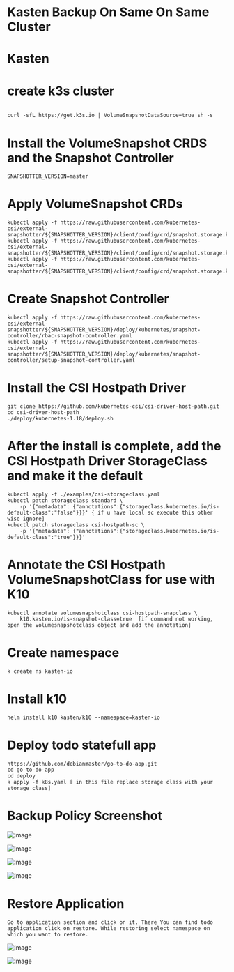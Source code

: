 # Kasten Backup On Same On Same Cluster

# Kasten


# create k3s cluster
```

curl -sfL https://get.k3s.io | VolumeSnapshotDataSource=true sh -s
```
# Install the VolumeSnapshot CRDS and the Snapshot Controller

```
SNAPSHOTTER_VERSION=master
```
# Apply VolumeSnapshot CRDs

```
kubectl apply -f https://raw.githubusercontent.com/kubernetes-csi/external-snapshotter/${SNAPSHOTTER_VERSION}/client/config/crd/snapshot.storage.k8s.io_volumesnapshotclasses.yaml
kubectl apply -f https://raw.githubusercontent.com/kubernetes-csi/external-snapshotter/${SNAPSHOTTER_VERSION}/client/config/crd/snapshot.storage.k8s.io_volumesnapshotcontents.yaml
kubectl apply -f https://raw.githubusercontent.com/kubernetes-csi/external-snapshotter/${SNAPSHOTTER_VERSION}/client/config/crd/snapshot.storage.k8s.io_volumesnapshots.yaml
```
# Create Snapshot Controller
```
kubectl apply -f https://raw.githubusercontent.com/kubernetes-csi/external-snapshotter/${SNAPSHOTTER_VERSION}/deploy/kubernetes/snapshot-controller/rbac-snapshot-controller.yaml
kubectl apply -f https://raw.githubusercontent.com/kubernetes-csi/external-snapshotter/${SNAPSHOTTER_VERSION}/deploy/kubernetes/snapshot-controller/setup-snapshot-controller.yaml
```
# Install the CSI Hostpath Driver

```
git clone https://github.com/kubernetes-csi/csi-driver-host-path.git
cd csi-driver-host-path
./deploy/kubernetes-1.18/deploy.sh
```
# After the install is complete, add the CSI Hostpath Driver StorageClass and make it the default

```
kubectl apply -f ./examples/csi-storageclass.yaml
kubectl patch storageclass standard \
    -p '{"metadata": {"annotations":{"storageclass.kubernetes.io/is-default-class":"false"}}}' { if u have local sc execute this other wise ignore]
kubectl patch storageclass csi-hostpath-sc \
    -p '{"metadata": {"annotations":{"storageclass.kubernetes.io/is-default-class":"true"}}}'
```
# Annotate the CSI Hostpath VolumeSnapshotClass for use with K10

```
kubectl annotate volumesnapshotclass csi-hostpath-snapclass \
    k10.kasten.io/is-snapshot-class=true  [if command not working, open the volumesnapshotclass object and add the annotation]
```
# Create namespace
```
k create ns kasten-io
```
# Install k10
```
helm install k10 kasten/k10 --namespace=kasten-io
```
# Deploy todo statefull app

```
https://github.com/debianmaster/go-to-do-app.git
cd go-to-do-app
cd deploy 
k apply -f k8s.yaml [ in this file replace storage class with your storage class]
```

# Backup Policy Screenshot

![image](https://user-images.githubusercontent.com/82602775/181231543-0a9da28c-c55b-4b40-8de0-2a21dd4ff386.png)

![image](https://user-images.githubusercontent.com/82602775/181232443-324c3094-8675-4d90-a5e5-70c890780788.png)

![image](https://user-images.githubusercontent.com/82602775/181232637-c484e168-1d10-4955-a67e-c49c9b190dc4.png)

![image](https://user-images.githubusercontent.com/82602775/181232671-96098a4f-c6cb-4e09-a0bb-cd18fa532edd.png)

# Restore Application
```
Go to application section and click on it. There You can find todo application click on restore. While restoring select namespace on which you want to restore.
```
![image](https://user-images.githubusercontent.com/82602775/181234513-a99a2244-3685-4729-bed2-06a26f8c4258.png)

![image](https://user-images.githubusercontent.com/82602775/181234647-37339d4c-288f-4f6c-b93b-d7fc38142a0e.png)

